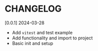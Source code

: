 # CHANGELOG

[0.0.1] 2024-03-28
- Add `vitest` and test example
- Add functionality and import to project
- Basic init and setup
